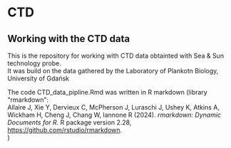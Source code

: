 # CTD
## Working with the CTD data

This is the repository for working with CTD data obtainted with Sea & Sun technology probe. \
It was build on the data gathered by the Laboratory of Plankotn Biology, University of Gdańsk


The code CTD_data_pipline.Rmd was written in R markdown (library "rmarkdown": \
 Allaire J, Xie Y, Dervieux C, McPherson J, Luraschi J, Ushey K, Atkins A, Wickham H, Cheng J, Chang W, Iannone R (2024).
  _rmarkdown: Dynamic Documents for R_. R package version 2.28, <https://github.com/rstudio/rmarkdown>. \
  )
